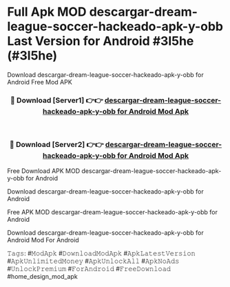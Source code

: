 # Full Apk MOD descargar-dream-league-soccer-hackeado-apk-y-obb Last Version for Android #3l5he (#3l5he)
Download descargar-dream-league-soccer-hackeado-apk-y-obb for Android Free Mod APK

<div align="center">
<h3>🔴 Download [Server1] 👉👉 <a href="https://app.mediaupload.pro?title=descargar-dream-league-soccer-hackeado-apk-y-obb&ref=15F">descargar-dream-league-soccer-hackeado-apk-y-obb for Android Mod Apk</a></h3><br>

<h3>🔴 Download [Server2] 👉👉 <a href="https://app.mediaupload.pro?title=descargar-dream-league-soccer-hackeado-apk-y-obb&ref=15F">descargar-dream-league-soccer-hackeado-apk-y-obb for Android Mod Apk</a></h3>
</div>


Free Download APK MOD descargar-dream-league-soccer-hackeado-apk-y-obb for Android

Download descargar-dream-league-soccer-hackeado-apk-y-obb for Android 

Free APK MOD descargar-dream-league-soccer-hackeado-apk-y-obb for Android 

Download descargar-dream-league-soccer-hackeado-apk-y-obb for Android Mod For Android

𝚃𝚊𝚐𝚜: #𝙼𝚘𝚍𝙰𝚙𝚔 #𝙳𝚘𝚠𝚗𝚕𝚘𝚊𝚍𝙼𝚘𝚍𝙰𝚙𝚔 #𝙰𝚙𝚔𝙻𝚊𝚝𝚎𝚜𝚝𝚅𝚎𝚛𝚜𝚒𝚘𝚗 #𝙰𝚙𝚔𝚄𝚗𝚕𝚒𝚖𝚒𝚝𝚎𝚍𝙼𝚘𝚗𝚎𝚢 #𝙰𝚙𝚔𝚄𝚗𝚕𝚘𝚌𝚔𝙰𝚕𝚕 #𝙰𝚙𝚔𝙽𝚘𝙰𝚍𝚜 #𝚄𝚗𝚕𝚘𝚌𝚔𝙿𝚛𝚎𝚖𝚒𝚞𝚖 #𝙵𝚘𝚛𝙰𝚗𝚍𝚛𝚘𝚒𝚍 #𝙵𝚛𝚎𝚎𝙳𝚘𝚠𝚗𝚕𝚘𝚊𝚍 #home_design_mod_apk